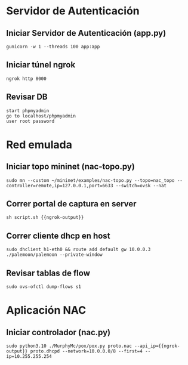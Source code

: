 # Servidor de Autenticación
## Iniciar Servidor de Autenticación (app.py)
```
gunicorn -w 1 --threads 100 app:app
```

## Iniciar túnel ngrok
```
ngrok http 8000
```

## Revisar DB
```
start phpmyadmin
go to localhost/phpmyadmin
user root password
```

# Red emulada
## Iniciar topo mininet (nac-topo.py)
```
sudo mn --custom ~/mininet/examples/nac-topo.py --topo=nac_topo --controller=remote,ip=127.0.0.1,port=6633 --switch=ovsk --nat
```

## Correr portal de captura en server
```
sh script.sh {{ngrok-output}}
```

## Correr cliente dhcp en host
```
sudo dhclient h1-eth0 && route add default gw 10.0.0.3
./palemoon/palemoon --private-window
```

## Revisar tablas de flow
```
sudo ovs-ofctl dump-flows s1
```

# Aplicación NAC
## Iniciar controlador (nac.py)
```
sudo python3.10 ./MurphyMc/pox/pox.py proto.nac --api_ip={{ngrok-output}} proto.dhcpd --network=10.0.0.0/8 --first=4 --ip=10.255.255.254
```